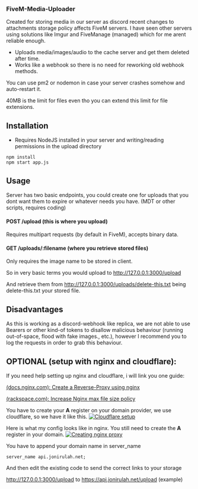 ### FiveM-Media-Uploader
Created for storing media in our server as discord recent changes to attachments storage policy affects FiveM servers. I have seen other servers using solutions like Imgur and FiveManage (managed) which for me arent reliable enough.

- Uploads media/images/audio to the cache server and get them deleted after time.
- Works like a webhook so there is no need for reworking old webhook methods.

You can use pm2 or nodemon in case your server crashes somehow and auto-restart it.

40MB is the limit for files even tho you can extend this limit for file extensions.

## Installation
-	Requires NodeJS installed in your server and writing/reading permissions in the upload directory
```shell
npm install
npm start app.js
```
## Usage
Server has two basic endpoints, you could create one for uploads that you dont want them to expire or whatever needs you have. (MDT or other scripts, requires coding)

#### POST /upload (this is where you upload)
Requires multipart requests (by default in FiveM), accepts binary data.

#### GET /uploads/:filename (where you retrieve stored files)
Only requires the image name to be stored in client.

So in very basic terms you would upload to http://127.0.0.1:3000/upload

And retrieve them from http://127.0.0.1:3000/uploads/delete-this.txt being delete-this.txt your stored file.

## Disadvantages
As this is working as a discord-webhook like replica, we are not able to use Bearers or other kind-of tokens to disallow malicious behaviour (running out-of-space, flood with fake images., etc.), however I recommend you to log the requests in order to grab this behaviour. 

## OPTIONAL (setup with nginx and cloudflare):

If you need help setting up nginx and cloudflare, i will link you one guide:

[(docs.nginx.com): Create a Reverse-Proxy using nginx](https://docs.nginx.com/nginx/admin-guide/web-server/reverse-proxy/ "Create a reverse-proxy using nginx")

[(rackspace.com): Increase Nginx max file size policy](https://docs.rackspace.com/docs/limit-file-upload-size-in-nginx "Increase NGINX max-file-size")
&nbsp;

You have to create your **A** register on your domain provider, we use cloudflare, so we have it like this.
[![Cloudflare setup](https://i.imgur.com/HfwUgRs.png "Cloudflare setup")](https://i.imgur.com/HfwUgRs.png "Cloudflare setup")

Here is what my config looks like in nginx. You still need to create the **A** register in your domain.
[![Creating nginx proxy](https://i.imgur.com/h4o6Fgy.png "Creating nginx proxy")](https://i.imgur.com/h4o6Fgy.png "Creating nginx proxy")

You have to append your domain name in server_name

``server_name api.jonirulah.net;``

And then edit the existing code to send the correct links to your storage 

http://127.0.0.1:3000/upload to https://api.jonirulah.net/upload (example)
